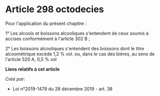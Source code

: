 # Article 298 octodecies

Pour l'application du présent chapitre :

1° Les alcools et boissons alcooliques s'entendent de ceux soumis à accises conformément à l'article 302 B ;

2° Les boissons alcooliques s'entendent des boissons dont le titre alcoométrique excède 1,2 % vol. ou, dans le cas des
bières, au sens de l'article 520 A, 0,5 % vol

**Liens relatifs à cet article**

_Créé par_:

  - Loi n°2019-1479 du 28 décembre 2019 - art. 38
